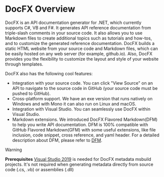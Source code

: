 # DocFX Overview

DocFX is an API documentation generator for .NET, which currently supports C#, VB and F#. It generates API reference documentation from triple-slash comments in your source code. It also allows you to use Markdown files to create additional topics such as tutorials and how-tos, and to customize the generated reference documentation. DocFX builds a static HTML website from your source code and Markdown files, which can be easily hosted on any web server (for example, github.io). Also, DocFX provides you the flexibility to customize the layout and style of your website through templates.

DocFX also has the following cool features:

- Integration with your source code. You can click "View Source" on an API to navigate to the source code in GitHub (your source code must be pushed to GitHub).
- Cross-platform support. We have an exe version that runs natively on Windows and with Mono it can also run on Linux and macOS.
- Integration with Visual Studio. You can seamlessly use DocFX within Visual Studio.
- Markdown extensions. We introduced DocFX Flavored Markdown(DFM) to help you write API documentation. DFM is 100% compatible with GitHub Flavored Markdown(GFM) with some useful extensions, like file inclusion, code snippet, cross reference, and yaml header. For a detailed description about DFM, please refer to [DFM](../markdown/flavored_markdown.md).

> [!WARNING]
> **Prerequisites** [Visual Studio 2019](https://www.visualstudio.com/downloads/) is needed for DocFX metadata msbuild projects. It's not required when generating metadata directly from source code (.cs, .vb) or assemblies (.dll)